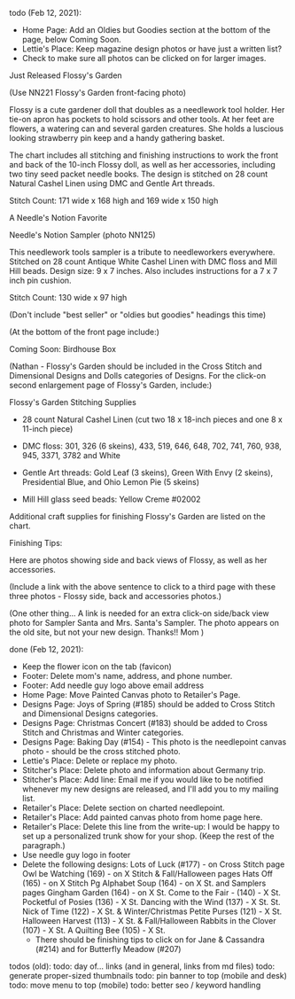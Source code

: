 
todo (Feb 12, 2021):
- Home Page: Add an Oldies but Goodies section at the bottom of the page, below Coming Soon.
- Lettie's Place: Keep magazine design photos or have just a written list?
- Check to make sure all photos can be clicked on for larger images.

Just Released
Flossy's Garden        

(Use NN221 Flossy's Garden front-facing photo)

Flossy is a cute gardener doll that doubles as a needlework tool holder. Her tie-on apron has pockets to hold scissors and other tools. At her feet are flowers, a watering can and several garden creatures. She holds a luscious looking strawberry pin keep and a handy gathering basket.

The chart includes all stitching and finishing instructions to work the front and back of the 10-inch Flossy doll, as well as her accessories, including two tiny seed packet needle books. The design is stitched on 28 count Natural Cashel Linen using DMC and Gentle Art threads.

Stitch Count: 171 wide  x 168 high and 169 wide x 150 high



A Needle's Notion Favorite

Needle's Notion Sampler    (photo NN125)

This needlework tools sampler is a tribute to needleworkers everywhere. Stitched on 28 count Antique White Cashel Linen with DMC floss and Mill Hill beads. Design size: 9 x 7 inches. Also includes instructions for a 7 x 7 inch pin cushion.

Stitch Count: 130 wide x 97 high



(Don't include "best seller" or "oldies but goodies" headings this time)



(At the bottom of the front page include:)

Coming Soon: Birdhouse Box



(Nathan - Flossy's Garden should be included in the Cross Stitch and Dimensional Designs and Dolls categories of Designs.  For the click-on second enlargement page of Flossy's Garden, include:)

Flossy's Garden Stitching Supplies

- 28 count Natural Cashel Linen (cut two 18 x 18-inch pieces and one 8 x 11-inch piece)

- DMC floss: 301, 326 (6 skeins), 433, 519, 646, 648, 702, 741, 760, 938, 945, 3371, 3782 and White

- Gentle Art threads: Gold Leaf (3 skeins), Green With Envy (2 skeins), Presidential Blue, and Ohio Lemon Pie       (5 skeins)

- Mill Hill glass seed beads: Yellow Creme #02002

Additional craft supplies for finishing Flossy's Garden are listed on the chart.



Finishing Tips:

Here are photos showing side and back views of Flossy, as well as her accessories.

(Include a link with the above sentence to click to a third page with these three photos -  Flossy side, back and accessories photos.)



(One other thing... A link is needed for an extra click-on side/back view photo for Sampler Santa and Mrs. Santa's Sampler. The photo appears on the old site, but not your new design.   Thanks!!   Mom )



done (Feb 12, 2021):
- Keep the flower icon on the tab (favicon)
- Footer: Delete mom's name, address, and phone number.
- Footer: Add needle guy logo above email address
- Home Page: Move Painted Canvas photo to Retailer's Page.
- Designs Page: Joys of Spring (#185) should be added to Cross Stitch and Dimensional Designs categories.
- Designs Page: Christmas Concert (#183) should be added to Cross Stitch and Christmas and Winter categories.
- Designs Page: Baking Day (#154) - This photo is the needlepoint canvas photo - should be the cross stitched photo.
- Lettie's Place: Delete or replace my photo.
- Stitcher's Place: Delete photo and information about Germany trip.
- Stitcher's Place: Add line: Email me if you would like to be notified whenever my new designs are released, and I'll add you to my mailing list.
- Retailer's Place: Delete section on charted needlepoint.
- Retailer's Place: Add painted canvas photo from home page here.
- Retailer's Place: Delete this line from the write-up: I would be happy to set up a personalized trunk show for your shop. (Keep the rest of the paragraph.)
- Use needle guy logo in footer
- Delete the following designs:
  Lots of Luck (#177) - on Cross Stitch page
  Owl be Watching (169) - on X Stitch & Fall/Halloween pages
  Hats Off (165) - on X Stitch Pg
  Alphabet Soup (164) - on X St. and Samplers pages
  Gingham Garden (164) - on X St.
  Come to the Fair - (140) - X St.
  Pocketful of Posies (136) - X St.
  Dancing with the Wind (137) - X St.
  St. Nick of Time (122) - X St. & Winter/Christmas
  Petite Purses (121) - X St.
  Halloween Harvest (113) - X St. & Fall/Halloween
  Rabbits in the Clover (107) - X St.
  A Quilting Bee (105) - X St.
  - There should be finishing tips to click on for Jane & Cassandra (#214) and for Butterfly Meadow (#207)


todos (old):
todo: day of... links (and in general, links from md files)
todo: generate proper-sized thumbnails
todo: pin banner to top (mobile and desk)
todo: move menu to top (mobile)
todo: better seo / keyword handling

